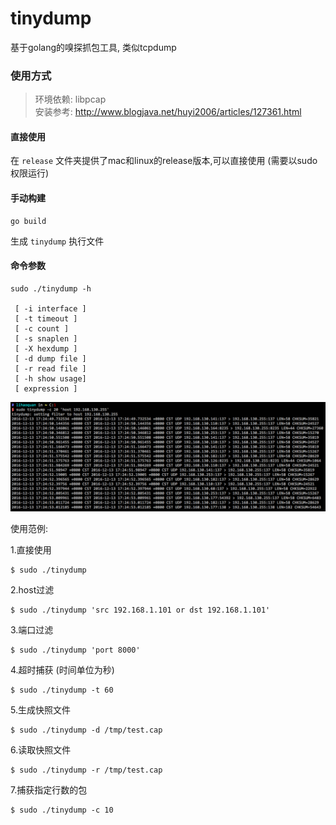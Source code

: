 tinydump
========

基于golang的嗅探抓包工具, 类似tcpdump


### 使用方式

> 环境依赖: libpcap  
安装参考: http://www.blogjava.net/huyi2006/articles/127361.html

#### 直接使用

在 `release` 文件夹提供了mac和linux的release版本,可以直接使用 (需要以sudo权限运行)

#### 手动构建

```
go build
```

生成 `tinydump` 执行文件

#### 命令参数

```
sudo ./tinydump -h

 [ -i interface ]
 [ -t timeout ]
 [ -c count ]
 [ -s snaplen ]
 [ -X hexdump ]
 [ -d dump file ]
 [ -r read file ]
 [ -h show usage]
 [ expression ]
```

![sample](sample.png)


使用范例:

1.直接使用

```
$ sudo ./tinydump 
```

2.host过滤

```
$ sudo ./tinydump 'src 192.168.1.101 or dst 192.168.1.101'
```

3.端口过滤

```
$ sudo ./tinydump 'port 8000'
```

4.超时捕获 (时间单位为秒)

```
$ sudo ./tinydump -t 60
```

5.生成快照文件

```
$ sudo ./tinydump -d /tmp/test.cap
```

6.读取快照文件

```
$ sudo ./tinydump -r /tmp/test.cap
```

7.捕获指定行数的包

```
$ sudo ./tinydump -c 10
```
